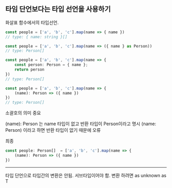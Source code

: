 ## 타임 단언보다는 타입 선언을 사용하기

화살표 함수에서의 타입선언.

```ts
const people = ['a', 'b', 'c'].map(name => { name })
// type: { name: string }[] 

const people = ['a', 'b', 'c'].map(name => ({ name } as Person))
// type: Person[] 

const people = ['a', 'b', 'c'].map(name => {
    const person: Person = { name };
    return person
})
// type: Person[] 

const people = ['a', 'b', 'c'].map(name => {
    (name): Person => ({ name })
})
// type: Person[] 
```

소괄호의 의미 중요

(name): Person 는 name 타입이 없고 반환 타입이 Person이라고 명시
(name: Person) 이라고 하면 반환 타입이 없기 때문에 오류

최종
```ts
const people: Person[]  = ['a', 'b', 'c'].map(name => {
    (name): Person => ({ name })
})
```

---

타입 단언으로 타입간의 변환은 안됨. 서브타입이어야 함.
변환 하려면 as unknown as T